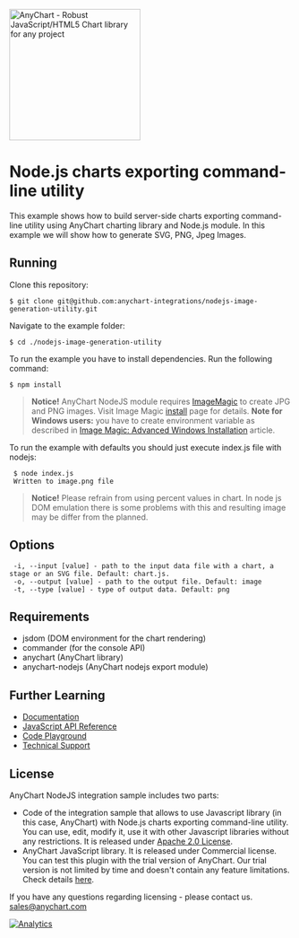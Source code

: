 [<img src="https://cdn.anychart.com/images/logo-transparent-segoe.png?2" width="234px" alt="AnyChart - Robust JavaScript/HTML5 Chart library for any project">](https://anychart.com)
# Node.js charts exporting command-line utility
This example shows how to build server-side charts exporting command-line utility using AnyChart charting library and Node.js module. In this example we will show how to generate SVG, PNG, Jpeg Images.

## Running
Clone this repository:
```
$ git clone git@github.com:anychart-integrations/nodejs-image-generation-utility.git
```
Navigate to the example folder:
```
$ cd ./nodejs-image-generation-utility
```
To run the example you have to install dependencies. Run the following command:
```
$ npm install
```
> **Notice!**
> AnyChart NodeJS module requires [ImageMagic](https://www.imagemagick.org) to create JPG and PNG images.
Visit Image Magic [install](https://www.imagemagick.org/script/index.php) page for details.
**Note for Windows users:** you have to create environment variable as described in [Image Magic: Advanced Windows Installation](https://www.imagemagick.org/script/advanced-windows-installation.php) article.

To run the example with defaults you should just execute index.js file with nodejs: 
```
 $ node index.js 
 Written to image.png file
```
> **Notice!**
> Please refrain from using percent values in chart. In node js DOM emulation there is some problems with this and resulting image may be differ from the planned.

## Options
```
 -i, --input [value] - path to the input data file with a chart, a stage or an SVG file. Default: chart.js.
 -o, --output [value] - path to the output file. Default: image
 -t, --type [value] - type of output data. Default: png
```

## Requirements
* jsdom (DOM environment for the chart rendering)
* commander (for the console API)
* anychart (AnyChart library)
* anychart-nodejs (AnyChart nodejs export module)

## Further Learning
* [Documentation](https://docs.anychart.com)
* [JavaScript API Reference](https://api.anychart.com)
* [Code Playground](https://playground.anychart.com)
* [Technical Support](https://anychart.com/support)

## License
AnyChart NodeJS integration sample includes two parts:
- Code of the integration sample that allows to use Javascript library (in this case, AnyChart) with Node.js charts exporting command-line utility. You can use, edit, modify it, use it with other Javascript libraries without any restrictions. It is released under [Apache 2.0 License](https://github.com/anychart-integrations/nodejs-image-generation-utility/blob/master/LICENSE).
- AnyChart JavaScript library. It is released under Commercial license. You can test this plugin with the trial version of AnyChart. Our trial version is not limited by time and doesn't contain any feature limitations. Check details [here](https://www.anychart.com/buy/).

If you have any questions regarding licensing - please contact us. <sales@anychart.com>

[![Analytics](https://ga-beacon.appspot.com/UA-228820-4/Integrations/nodejs-image-generation-utility?pixel&useReferer)](https://github.com/igrigorik/ga-beacon)
